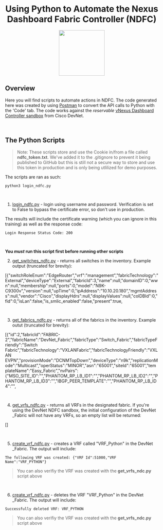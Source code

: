 <h1 align="center">Using Python to Automate the Nexus Dashboard Fabric Controller (NDFC)</h1>
<p align="center">
<img src="https://github.com/user-attachments/assets/69a9e875-fef8-41ea-a24f-1f4a307aeed4" width="150">
</p>

## Overview 

Here you will find scripts to automate actions in NDFC. The code generated here was created by using [Postman](https://www.postman.com/downloads/) to convert the API calls to Python with the 'Code' tab. The code works against the *reservable* [vNexus Dashboard Controller sandbox](https://devnetsandbox.cisco.com/DevNet/catalog/vnexus-dashboard-fabric-controller_vnexus-dashboard-fabric-controller) from Cisco DevNet.

<br>

## The Python Scripts


> Note: These scripts store and use the Cookie in/from a file called **ndfc_token.txt**. We've added it to the .gitignore to prevent it being published to GitHub but this is still not a secure way to store and use this token in production and is only being utlilized for demo purposes.

The scripts are ran as such:

```python
python3 login_ndfc.py
```

<br>

1. [login_ndfc.py](./login_ndfc.py) - login using username and password. Verification is set to False to bypass the certificate error, so don't use in production.

The results will include the certificate warning (which you can ignore in this training) as well as the response code:

```
Login Response Status Code: 200
```

<br>

**You *must* run this script first before running other scripts**


2. [get_switches_ndfc.py](./lget_switches_ndfc.py) - returns all switches in the inventory. Example output (truncated for brevity):

[{"switchRoleEnum":"EdgeRouter","vrf":"management","fabricTechnology":"External","deviceType":"External","fabricId":3,"name":null,"domainID":0,"wwn":null,"membership":null,"ports":0,"model":"N9K-C9300v","version":null,"upTime":0,"ipAddress":"10.10.20.180","mgmtAddress":null,"vendor":"Cisco","displayHdrs":null,"displayValues":null,"colDBId":0,"fid":0,"isLan":false,"is_smlic_enabled":false,"present":true,

<br>

3. [get_fabrics_ndfc.py](./lget_fabrics_ndfc.py) - returns all of the fabrics in the inventory. Example outut (truncated for brevity):


[{"id":2,"fabricId":"FABRIC-2","fabricName":"DevNet_Fabric","fabricType":"Switch_Fabric","fabricTypeFriendly":"Switch Fabric","fabricTechnology":"VXLANFabric","fabricTechnologyFriendly":"VXLAN EVPN","provisionMode":"DCNMTopDown","deviceType":"n9k","replicationMode":"Multicast","operStatus":"MINOR","asn":"65001","siteId":"65001","templateName":"Easy_Fabric","nvPairs":{"MSO_SITE_ID":"","PHANTOM_RP_LB_ID1":"","PHANTOM_RP_LB_ID2":"","PHANTOM_RP_LB_ID3":"","IBGP_PEER_TEMPLATE":"","PHANTOM_RP_LB_ID4":"",

<br>

4. [get_vrfs_ndfc.py](./get_vrfs_ndfc.py) - returns all VRFs in the designated fabric. If you're using the DevNet NDFC sandbox, the initial configuration of the DevNet _Fabric will not have any VRFs, so an empty list will be returned:

[]

<br>

5. [create_vrf_ndfc.py](./create_vrf_ndfc.py) - creates a VRF called "VRF_Python" in the DevNet _Fabric. The output will include:

```
The following VRF was created: {"VRF Id":51000,"VRF Name":"VRF_PYTHON"}
```

> You can also verifiy the VRF was created with the **get_vrfs_ndc.py** script above

<br>

6. [create_vrf_ndfc.py](./delete_vrf_ndfc.py) - deletes the VRF "VRF_Python" in the DevNet _Fabric. The output will include:

```
Successfully deleted VRF: VRF_PYTHON
```

> You can also verifiy the VRF was created with the **get_vrfs_ndc.py** script above

